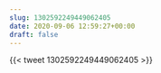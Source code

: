 ```yaml
---
slug: 1302592249449062405
date: 2020-09-06 12:59:27+00:00
draft: false
---
```


{{< tweet 1302592249449062405 >}}
